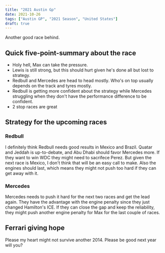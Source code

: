 ```yaml
---
title: "2021 Austin Gp"
date: 2021-10-26
tags: ["Austin GP", "2021 Season", "United States"]
draft: true
---
```


Another good race behind. 

 <!--more-->
 
## Quick five-point-summary about the race

+ Holy hell, Max can take the pressure.
+ Lewis is still strong, but this should hurt given he's done all but lost to strategy.
+ Redbull and Mercedes are head to head mostly. Who's on top usually depends on the track and tyres mostly.
+ Redbull is getting more confident about the strategy while Mercedes struggling when they don't have the performance difference to be confident.
+ 2 stop races are great

## Strategy for the upcoming races

### Redbull

I definitely think Redbull needs good results in Mexico and Brazil. Quatar and Jeddah is up-to-debate, and Abu Dhabi should favor Mercedes more. If they want to win WDC they might need to sacrifece Perez. But given the next race is Mexico, I don't think that will be an easy call to make. Also the engines should last, which means they might not push too hard if they can get away with it.

### Mercedes

Mercedes needs to push it hard for the next two races and get the lead again. They have the advantage with the engine penalty since they just changed Hamilton's ICE. If they can close the gap and keep the reliability, they might push another engine penalty for Max for the last couple of races.

## Ferrari giving hope

Please my heart might not survive another 2014. Please be good next year will you?

